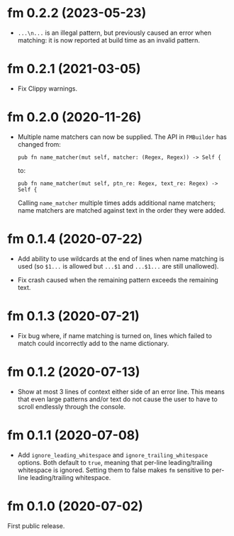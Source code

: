 # fm 0.2.2 (2023-05-23)

* `...\n...` is an illegal pattern, but previously caused an error when
  matching: it is now reported at build time as an invalid pattern.


# fm 0.2.1 (2021-03-05)

* Fix Clippy warnings.


# fm 0.2.0 (2020-11-26)

* Multiple name matchers can now be supplied. The API in `FMBuilder` has changed from:
    ```
    pub fn name_matcher(mut self, matcher: (Regex, Regex)) -> Self {
    ```
  to:
    ```
    pub fn name_matcher(mut self, ptn_re: Regex, text_re: Regex) -> Self {
    ```
  Calling `name_matcher` multiple times adds additional name matchers; name
  matchers are matched against text in the order they were added.


# fm 0.1.4 (2020-07-22)

* Add ability to use wildcards at the end of lines when name matching is used
  (so `$1...` is allowed but `...$1` and `...$1...` are still unallowed).

* Fix crash caused when the remaining pattern exceeds the remaining text.


# fm 0.1.3 (2020-07-21)

* Fix bug where, if name matching is turned on, lines which failed to match
  could incorrectly add to the name dictionary.


# fm 0.1.2 (2020-07-13)

* Show at most 3 lines of context either side of an error line. This means that
  even large patterns and/or text do not cause the user to have to scroll
  endlessly through the console.


# fm 0.1.1 (2020-07-08)

* Add `ignore_leading_whitespace` and `ignore_trailing_whitespace` options.
  Both default to `true`, meaning that per-line leading/trailing whitespace is
  ignored. Setting them to false makes `fm` sensitive to per-line
  leading/trailing whitespace.


# fm 0.1.0 (2020-07-02)

First public release.

